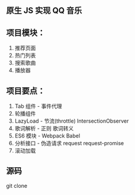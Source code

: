 ## 原生 JS 实现 QQ 音乐
## 项目模块：
1. 推荐页面
2. 热门列表
3. 搜索歌曲
4. 播放器

## 项目要点：
1. Tab 组件 - 事件代理
2. 轮播组件 
3. LazyLoad - 节流(throttle) IntersectionObserver
4. 歌词解析 - 正则 歌词转义
5. ES6 模块 - Webpack Babel 
6. 分析接口 - 伪造请求 request request-promise
7. 滚动加载

## 源码
git clone 
